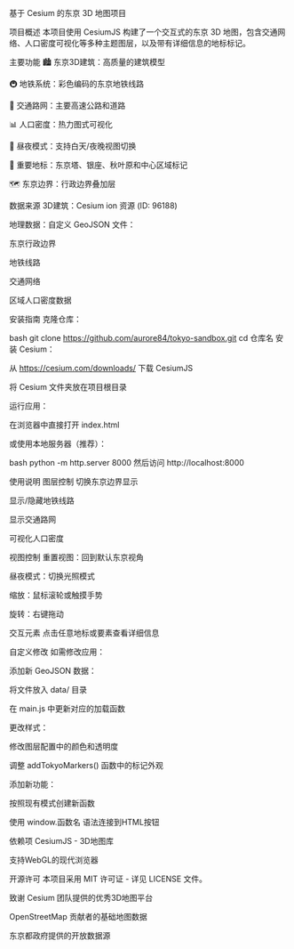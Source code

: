 基于 Cesium 的东京 3D 地图项目

项目概述
本项目使用 CesiumJS 构建了一个交互式的东京 3D 地图，包含交通网络、人口密度可视化等多种主题图层，以及带有详细信息的地标标记。

主要功能
🏙️ 东京3D建筑：高质量的建筑模型

🚇 地铁系统：彩色编码的东京地铁线路

🚗 交通路网：主要高速公路和道路

📊 人口密度：热力图式可视化

🌃 昼夜模式：支持白天/夜晚视图切换

📍 重要地标：东京塔、银座、秋叶原和中心区域标记

🗺️ 东京边界：行政边界叠加层

数据来源
3D建筑：Cesium ion 资源 (ID: 96188)

地理数据：自定义 GeoJSON 文件：

东京行政边界

地铁线路

交通网络

区域人口密度数据

安装指南
克隆仓库：

bash
git clone https://github.com/aurore84/tokyo-sandbox.git
cd 仓库名
安装 Cesium：

从 https://cesium.com/downloads/ 下载 CesiumJS

将 Cesium 文件夹放在项目根目录

运行应用：

在浏览器中直接打开 index.html

或使用本地服务器（推荐）：

bash
python -m http.server 8000
然后访问 http://localhost:8000

使用说明
图层控制
切换东京边界显示

显示/隐藏地铁线路

显示交通路网

可视化人口密度

视图控制
重置视图：回到默认东京视角

昼夜模式：切换光照模式

缩放：鼠标滚轮或触摸手势

旋转：右键拖动

交互元素
点击任意地标或要素查看详细信息

自定义修改
如需修改应用：

添加新 GeoJSON 数据：

将文件放入 data/ 目录

在 main.js 中更新对应的加载函数

更改样式：

修改图层配置中的颜色和透明度

调整 addTokyoMarkers() 函数中的标记外观

添加新功能：

按照现有模式创建新函数

使用 window.函数名 语法连接到HTML按钮

依赖项
CesiumJS - 3D地图库

支持WebGL的现代浏览器

开源许可
本项目采用 MIT 许可证 - 详见 LICENSE 文件。

致谢
Cesium 团队提供的优秀3D地图平台

OpenStreetMap 贡献者的基础地图数据

东京都政府提供的开放数据源


